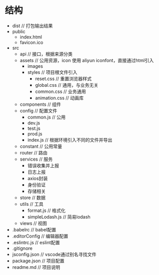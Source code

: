 # 结构

* dist // 打包输出结果
* public
  * index.html
  * favicon.ico
* src
  * api // 接口，根据来源分类
  * assets // 公用资源，icon 使用 aliyun iconfont，直接通过html引入
    * images
    * styles // 项目根文件引入
      * reset.css // 重置浏览器样式
      * global.css // 通用，与业务无关
      * common.css // 业务通用
      * animation.css // 动画库
  * components // 组件
  * config // 配置文件
    * common.js // 公用
    * dev.js
    * test.js
    * prod.js
    * index.js // 根据环境引入不同的文件并导出
  * constant // 公用常量
  * router // 路由
  * services // 服务
    * 错误收集并上报
    * 日志上报
    * axios封装
    * 身份验证
    * 存储相关
  * store // 数据
  * utils // 工具
    * format.js // 格式化
    * simpleLodash.js // 简易lodash
  * views // 视图
* .babelrc // babel配置
* .editorConfig // 编辑器配置
* .eslintrc.js // eslint配置
* .gitignore
* jsconfig.json // vscode通过别名寻找文件
* package.json // 项目配置
* readme.md // 项目说明
